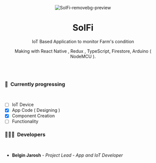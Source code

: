 <div align="center">

![SolFi-removebg-preview](https://user-images.githubusercontent.com/61349423/204640071-4c9eaff2-2326-4d9b-9fcd-1cf122e3fed9.png)

<h1>SolFi</h1>
IoT Based Application to monitor Farm's condition

Making with React Native , Redux , TypeScript, Firestore, Arduino ( NodeMCU ).

</div>
<br /><br />

<H3>🎯 &nbspCurrently progressing</H4> <br />
 
- [ ] IoT Device
- [x] App Code ( Designing )
- [x] Component Creation
- [ ] Functionality

<H3>🧑🏼‍💻 &nbspDevelopers</H4> <br />

* **Belgin Jarosh** - *Project Lead - App and IoT Developer*
